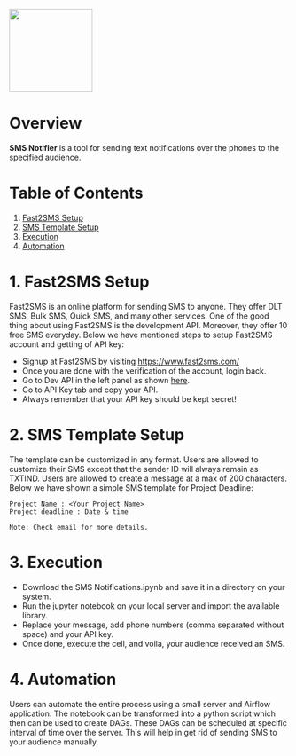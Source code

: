 <a href="https://github.com/insaid2018/automation-projects/tree/main/python-codes/sms-notifier"><img src="https://raw.githubusercontent.com/insaid2018/automation-projects/main/python-codes/sms-notifier/images/logo.gif" width="150px" height="150px"></a>

<!-- <img alt="Jupyter" src="https://img.shields.io/badge/Jupyter-%23F37626.svg?style=for-the-badge&logo=Jupyter&logoColor=white" /> <img alt="Python" src="https://img.shields.io/badge/python-%2314354C.svg?style=for-the-badge&logo=python&logoColor=white"/> <img alt="Gmail" src="https://img.shields.io/badge/Gmail-D14836?style=for-the-badge&logo=gmail&logoColor=white" /> <img alt="Trello" src="https://img.shields.io/badge/Trello-%23026AA7.svg?style=for-the-badge&logo=Trello&logoColor=white"/> -->

# Overview
**SMS Notifier** is a tool for sending text notifications over the phones to the specified audience.

# Table of Contents
1. [Fast2SMS Setup](#Section1)<br>
2. [SMS Template Setup](#Section2)<br>
4. [Execution](#Section3)<br>
5. [Automation](#Section4)</br>

<a name=Section1></a>
# 1. Fast2SMS Setup

Fast2SMS is an online platform for sending SMS to anyone. They offer DLT SMS, Bulk SMS, Quick SMS, and many other services. One of the good thing about using Fast2SMS is the development API. Moreover, they offer 10 free SMS everyday. Below we have mentioned steps to setup Fast2SMS account and getting of API key:

- Signup at Fast2SMS by visiting https://www.fast2sms.com/
- Once you are done with the verification of the account, login back.
- Go to Dev API in the left panel as shown <a href="https://raw.githubusercontent.com/insaid2018/automation-projects/main/python-codes/sms-notifier/images/devpage.PNG">here</a>.
- Go to API Key tab and copy your API.
- Always remember that your API key should be kept secret!

<a name=Section2></a>
# 2. SMS Template Setup

The template can be customized in any format. Users are allowed to customize their SMS except that the sender ID will always remain as TXTIND. Users are allowed to create a message at a max of 200 characters. Below we have shown a simple SMS template for Project Deadline:

```
Project Name : <Your Project Name>
Project deadline : Date & time

Note: Check email for more details.
```

<a name=Section3></a>
# 3. Execution

- Download the SMS Notifications.ipynb and save it in a directory on your system.
- Run the jupyter notebook on your local server and import the available library.
- Replace your message, add phone numbers (comma separated without space) and your API key.
- Once done, execute the cell, and voila, your audience received an SMS.

<a name=Section4></a>
# 4. Automation

Users can automate the entire process using a small server and Airflow application. 
The notebook can be transformed into a python script which then can be used to create DAGs.
These DAGs can be scheduled at specific interval of time over the server.
This will help in get rid of sending SMS to your audience manually. 

